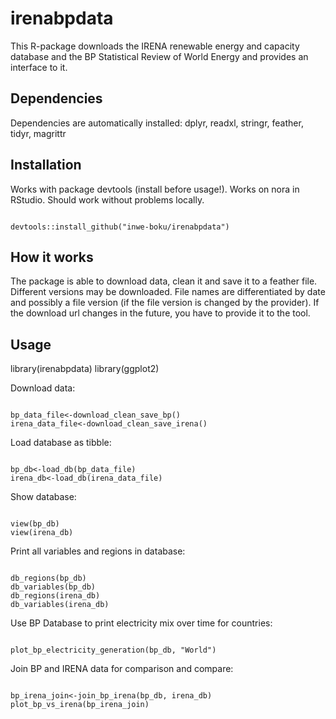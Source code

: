 # irenabpdata

This R-package downloads the IRENA renewable energy and capacity database and the BP Statistical Review of World Energy and provides an interface to it.

## Dependencies
Dependencies are automatically installed:
dplyr, readxl, stringr, feather, tidyr, magrittr

## Installation
Works with package devtools (install before usage!). Works on nora in RStudio. Should work without problems locally.
<pre><code>
devtools::install_github("inwe-boku/irenabpdata")
</code></pre>

## How it works
The package is able to download data, clean it and save it to a feather file.
Different versions may be downloaded. File names are differentiated by date and possibly a file version (if the file version is changed by the provider).
If the download url changes in the future, you have to provide it to the tool.

## Usage
library(irenabpdata)
library(ggplot2)

Download data: 

<pre><code>
bp_data_file<-download_clean_save_bp()
irena_data_file<-download_clean_save_irena()
</code></pre>

Load database as tibble:

<pre><code>
bp_db<-load_db(bp_data_file)
irena_db<-load_db(irena_data_file)
</code></pre>

Show database:
<pre><code>
view(bp_db)
view(irena_db)
</pre></code>

Print all variables and regions in database:

<pre><code>
db_regions(bp_db)
db_variables(bp_db)
db_regions(irena_db)
db_variables(irena_db)
</code></pre>

Use BP Database to print electricity mix over time for countries:
<pre><code>
plot_bp_electricity_generation(bp_db, "World")
</code></pre>

Join BP and IRENA data for comparison and compare:
<pre><code>
bp_irena_join<-join_bp_irena(bp_db, irena_db)
plot_bp_vs_irena(bp_irena_join)
</code></pre>







